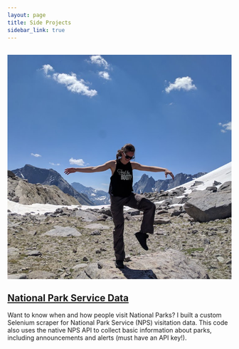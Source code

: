```yaml
---
layout: page
title: Side Projects
sidebar_link: true
---
```

<br>
<img class="profile" src="../img/winds.jpg" align="center">
 
<h2><a href="https://github.com/avahoffman/national-parks">National Park Service Data</a></h2>

Want to know when and how people visit National Parks? I built a custom Selenium scraper for National Park Service (NPS) visitation data. This code also uses the native NPS API to collect basic information about parks, including announcements and alerts (must have an API key!).


